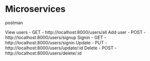 # Microservices

postman 

View users  -  GET    -   http://localhost:8000/users/all
Add user    -  POST   -   http://localhost:8000/users/signup
Signin      -  GET    -   http://localhost:8000/users/signin
Update      -  PUT    -   http://localhost:8000/users/update/:id
Delete      -  POST   -   http://localhost:8000/users/delete/:id
